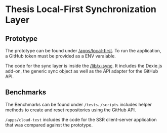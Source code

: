 # Thesis Local-First Synchronization Layer

## Prototype
The prototype can be found under [/apps/local-first](/apps/local-first).
To run the application, a GitHub token must be provided as a ENV varaiable.

The code for the sync layer is inside the [/lib/x-sync](/apps/local-first/src/lib/x-sync).
It includes the Dexie.js add-on, the generic sync object as well as the API adapter for the GitHub API.

## Benchmarks
The Benchmarks can be found under `/tests`. `/scripts` includes helper methods to create and reset repositories using the GitHub API.

`/apps/cloud-test` includes the code for the SSR client-server application that was compared against the prototype.

